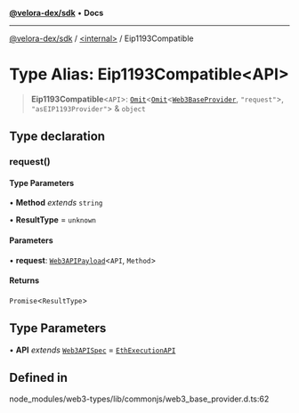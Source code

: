 [**@velora-dex/sdk**](../../README.md) • **Docs**

***

[@velora-dex/sdk](../../globals.md) / [\<internal\>](../README.md) / Eip1193Compatible

# Type Alias: Eip1193Compatible\<API\>

> **Eip1193Compatible**\<`API`\>: [`Omit`](Omit.md)\<[`Omit`](Omit.md)\<[`Web3BaseProvider`](../classes/Web3BaseProvider.md), `"request"`\>, `"asEIP1193Provider"`\> & `object`

## Type declaration

### request()

#### Type Parameters

• **Method** *extends* `string`

• **ResultType** = `unknown`

#### Parameters

• **request**: [`Web3APIPayload`](../interfaces/Web3APIPayload.md)\<`API`, `Method`\>

#### Returns

`Promise`\<`ResultType`\>

## Type Parameters

• **API** *extends* [`Web3APISpec`](Web3APISpec.md) = [`EthExecutionAPI`](EthExecutionAPI.md)

## Defined in

node\_modules/web3-types/lib/commonjs/web3\_base\_provider.d.ts:62
